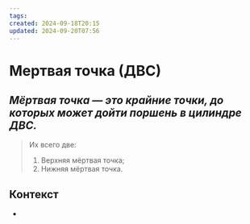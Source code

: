 ```yaml
---
tags: 
created: 2024-09-18T20:15
updated: 2024-09-20T07:56
---
```

# Мертвая точка (ДВС)

## ***Мёртвая точка — это крайние точки, до которых может дойти поршень в цилиндре ДВС.***

> Их всего две:
> 1. Верхняя мёртвая точка;
> 2. Нижняя мёртвая точка.

## Контекст
- 


